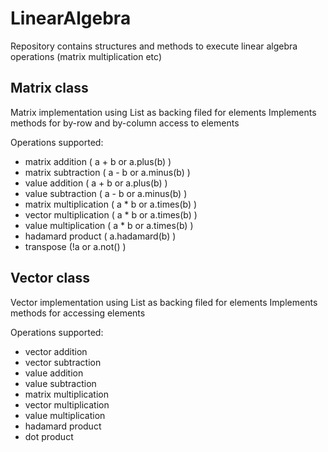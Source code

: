 # LinearAlgebra
Repository contains structures and methods to execute linear algebra operations (matrix multiplication etc)

## Matrix class
Matrix implementation using List as backing filed for elements
Implements methods for by-row and by-column access to elements

Operations supported:
 * matrix addition ( a + b  or a.plus(b) ) 
 * matrix subtraction ( a - b  or a.minus(b) ) 
 * value addition ( a + b  or a.plus(b) )
 * value subtraction ( a - b  or a.minus(b) )
 * matrix multiplication ( a * b  or a.times(b) )
 * vector multiplication ( a * b  or a.times(b) )
 * value multiplication ( a * b  or a.times(b) )
 * hadamard product ( a.hadamard(b) )
 * transpose (!a or a.not() )
 
 ## Vector class
Vector implementation using List as backing filed for elements
Implements methods for accessing elements

Operations supported:
 * vector addition
 * vector subtraction
 * value addition
 * value subtraction
 * matrix multiplication
 * vector multiplication
 * value multiplication
 * hadamard product
 * dot product
